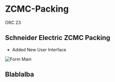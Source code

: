 # ZCMC-Packing
ORC 23

## Schneider Electric ZCMC Packing
* Added New User Interface


![Form Main](https://media2.giphy.com/media/YXxsIIQeg97m9GzIP7/giphy.gif?cid=790b7611409ba3b7a7d06cda161d497f6751a447dda90f7b&rid=giphy.gif&ct=g)


## Blablalba

